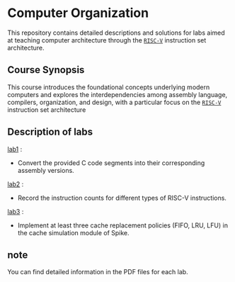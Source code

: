 # Computer Organization
This repository contains detailed descriptions and solutions for labs aimed at teaching computer architecture through the [`RISC-V`](https://github.com/riscv-collab/riscv-gnu-toolchain) instruction set architecture.

## Course Synopsis
This course introduces the foundational concepts underlying modern computers and explores the interdependencies among assembly language, compilers, organization, and design, with a particular focus on the [`RISC-V`](https://github.com/riscv-collab/riscv-gnu-toolchain) instruction set architecture

## Description of labs
[lab1](https://github.com/Iane14093051/Computer_Organization/tree/main/Lab1) :
- Convert the provided C code segments into their corresponding assembly versions.

[lab2](https://github.com/Iane14093051/Computer_Organization/tree/main/Lab2) :
- Record the instruction counts for different types of RISC-V instructions.

[lab3](https://github.com/Iane14093051/Computer_Organization/tree/main/Lab3) :
- Implement at least three cache replacement policies (FIFO, LRU, LFU) in the cache simulation module of Spike.

## **note** 
You can find detailed information in the PDF files for each lab.
